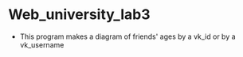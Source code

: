 # Web_university_lab3
- This program makes a diagram of friends' ages by a vk_id or by a vk_username
